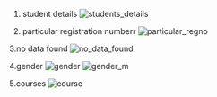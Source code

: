 1. student details
   ![students_details](https://github.com/user-attachments/assets/8af0a118-37bc-467e-ab77-2c6f29ebf6b7)
   
2. particular registration numberr
   ![particular_regno](https://github.com/user-attachments/assets/4d157d85-7b8c-4af3-862b-2f5f3a8f033b)

3.no data found
  ![no_data_found](https://github.com/user-attachments/assets/fbbbb32e-9bb1-4576-b8a6-6a1ac4c8092c)

4.gender
 ![gender](https://github.com/user-attachments/assets/8bad9616-4d3d-45c5-8c84-76eb6ab32f95)
 ![gender_m](https://github.com/user-attachments/assets/ec746029-b993-455a-aa99-3c585418da49)

5.courses
 ![course](https://github.com/user-attachments/assets/c0fb78ab-256d-4357-9f22-f03a3637d353)
